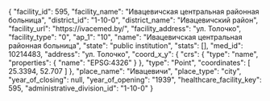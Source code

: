 {
    "facility_id": 595,
    "facility_name": "Ивацевичская центральная районная больница",
    "district_id": "1-10-0",
    "district_name": "Ивацевичский район",
    "facility_url": "https:\/\/ivacemed.by\/",
    "facility_address": "ул. Толочко",
    "facility_type": "0",
    "ap_1": "10",
    "name": "Ивацевичская центральная районная больница",
    "state": "public institution",
    "stats": [],
    "med_id": 10214483,
    "address": "ул. Толочко",
    "coord_x_y": {
        "crs": {
            "type": "name",
            "properties": {
                "name": "EPSG:4326"
            }
        },
        "type": "Point",
        "coordinates": [
            25.3394,
            52.707
        ]
    },
    "place_name": "Ивацевичи",
    "place_type": "city",
    "year_of_closing": null,
    "year_of_opening": "1939",
    "healthcare_facility_key": 595,
    "administrative_division_id": "1-10-0"
}